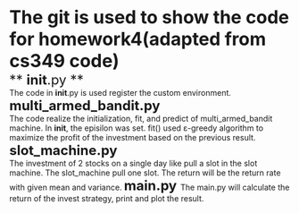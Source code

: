 <font size =6> **The git is used to show the code for homework4(adapted from cs349 code)**</font>    
<font size =5> ** __init__.py ** </font>    
The code in __init__.py is used register the custom environment.  
<font size = 5> **multi_armed_bandit.py** </font>  
The code realize the initialization, fit, and predict of multi_armed_bandit machine. In __init__, the episilon was set. fit() used ε-greedy algorithm to maximize the profit of the investment based on the previous result. 
<font size =5 > **slot_machine.py**</font>  
The investment of 2 stocks on a single day like pull a slot in the slot machine. The slot_machine pull one slot. The return will be the return rate with given mean and variance.
<font size =5> **main.py** </font>
The main.py will calculate the return of the invest strategy, print and plot the result.
